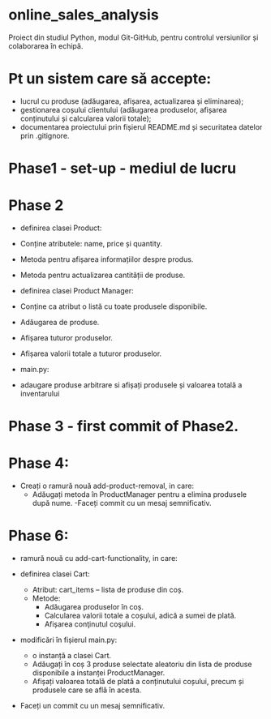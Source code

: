 # online_sales_analysis
Proiect din studiul Python, modul Git-GitHub,  pentru controlul versiunilor și colaborarea în echipă.

# Pt un sistem care să accepte:
- lucrul cu produse (adăugarea, afișarea, actualizarea și eliminarea);
- gestionarea coșului clientului (adăugarea produselor, afișarea conținutului și calcularea valorii totale);
- documentarea proiectului prin fișierul README.md și securitatea datelor prin .gitignore.

# Phase1 - set-up - mediul de lucru

# Phase 2 
- definirea clasei Product:
 - Conține atributele: name, price și quantity.
 - Metoda pentru afișarea informațiilor despre produs.
 - Metoda pentru actualizarea cantității de produse.

- definirea clasei Product Manager:
 - Conține ca atribut o listă cu toate produsele disponibile.
 - Adăugarea de produse.
 - Afișarea tuturor produselor.
 - Afișarea valorii totale a tuturor produselor.

- main.py:
 - adaugare produse arbitrare si afișați produsele și valoarea totală a inventarului

# Phase 3 - first commit of Phase2.

# Phase 4:
 - Creați o ramură nouă add-product-removal, in care:
     - Adăugați metoda în ProductManager pentru a elimina produsele după nume.
     -Faceți commit cu un mesaj semnificativ.


# Phase 6:
- ramură nouă cu add-cart-functionality,  in care:
 - definirea clasei Cart:
     - Atribut: cart_items – lista de produse din coș.
     - Metode:
         - Adăugarea produselor în coș.
         - Calcularea valorii totale a coșului, adică a sumei de plată.
         - Afișarea conţinutul coşului.
 - modificări în fișierul main.py:
     - o instanță a clasei Cart.
     - Adăugați în coș 3 produse selectate aleatoriu din lista de produse disponibile a instanței ProductManager.
     - Afișați valoarea totală de plată a conținutului coșului, precum și produsele care se află în acesta.

- Faceți un commit cu un mesaj semnificativ.